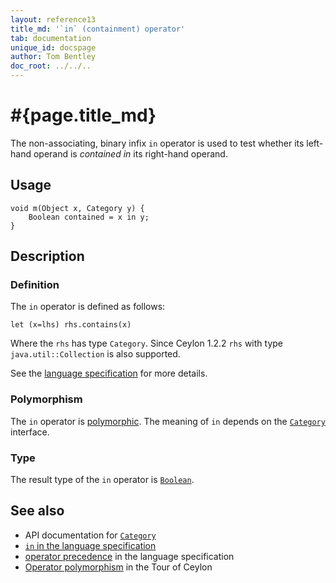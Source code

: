 ```yaml
---
layout: reference13
title_md: '`in` (containment) operator'
tab: documentation
unique_id: docspage
author: Tom Bentley
doc_root: ../../..
---
```


# #{page.title_md}

The non-associating, binary infix `in` operator is used to test whether its left-hand 
operand is *contained in* its right-hand operand.

## Usage 

<!-- try: -->
    void m(Object x, Category y) {
        Boolean contained = x in y;
    }

## Description

### Definition
The `in` operator is defined as follows:

<!-- check:none -->
<!-- try: -->
    let (x=lhs) rhs.contains(x)

Where the `rhs` has type `Category`. Since Ceylon 1.2.2 `rhs` with 
type `java.util::Collection` is also supported.

See the [language specification](#{site.urls.spec_current}#equalitycomparison) for more details.

### Polymorphism

The `in` operator is [polymorphic](#{page.doc_root}/reference/operator/operator-polymorphism). 
The meaning of `in` depends on the 
[`Category`](#{site.urls.apidoc_1_3}/Category.type.html) interface.

### Type

The result type of the `in` operator is [`Boolean`](#{site.urls.apidoc_1_3}/Boolean.type.html).

## See also

* API documentation for [`Category`](#{site.urls.apidoc_1_3}/Category.type.html)
* [`in` in the language specification](#{site.urls.spec_current}#equalitycomparison)
* [operator precedence](#{site.urls.spec_current}#operatorprecedence) in the 
  language specification
* [Operator polymorphism](#{page.doc_root}/tour/language-module/#operator_polymorphism) 
  in the Tour of Ceylon

